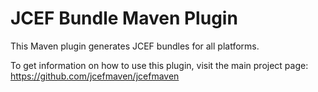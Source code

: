# JCEF Bundle Maven Plugin #

This Maven plugin generates JCEF bundles for all platforms.

To get information on how to use this plugin, visit the main project page:
https://github.com/jcefmaven/jcefmaven